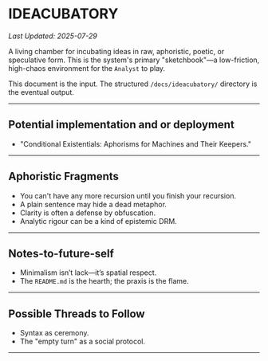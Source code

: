 # IDEACUBATORY
*Last Updated: 2025-07-29*

A living chamber for incubating ideas in raw, aphoristic, poetic, or speculative form. This is the system's primary "sketchbook"—a low-friction, high-chaos environment for the `Analyst` to play.

This document is the input. The structured `/docs/ideacubatory/` directory is the eventual output.

---
## Potential implementation and or deployment
- "Conditional Existentials: Aphorisms for Machines and Their Keepers."

---

## Aphoristic Fragments

- You can't have any more recursion until you finish your recursion.
- A plain sentence may hide a dead metaphor.
- Clarity is often a defense by obfuscation.
- Analytic rigour can be a kind of epistemic DRM.

---

## Notes-to-future-self

- Minimalism isn’t lack—it’s spatial respect.
- The `README.md` is the hearth; the praxis is the flame.

---

## Possible Threads to Follow

- Syntax as ceremony.
- The "empty turn" as a social protocol.

---

